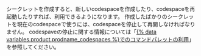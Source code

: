 シークレットを作成すると、新しいcodespaceを作成したり、codespaceを再起動したりすれば、利用できるようになります。 作成したばかりのシークレットを現在のcodespaceで使うには、codespaceを停止して再開しなければなりません。 codespaveの停止に関する情報については「[{% data variables.product.prodname_codespaces %}でのコマンドパレットの利用](/codespaces/codespaces-reference/using-the-command-palette-in-codespaces#suspending-or-stopping-a-codespace)」を参照してください。
